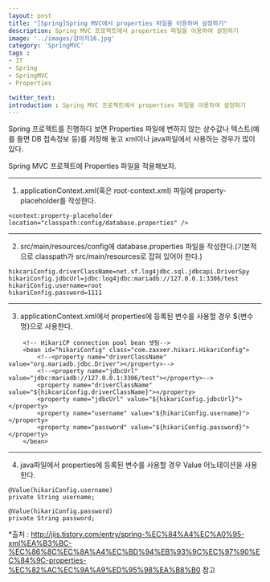```yaml
---
layout: post
title: "[Spring]Spring MVC에서 properties 파일을 이용하여 설정하기"
description: Spring MVC 프로젝트에서 properties 파일을 이용하여 설정하기
image: '../images/강아지16.jpg'
category: 'SpringMVC'
tags : 
- IT
- Spring
- SpringMVC
- Properties

twitter_text: 
introduction : Spring MVC 프로젝트에서 properties 파일을 이용하여 설정하기
---
```


Spring 프로젝트를 진행하다 보면 Properties 파일에 변하지 않는 상수값나 텍스트(예를 들면 DB 접속정보 등)를 저장해 놓고 xml이나 java파일에서 사용하는 경우가 많이 있다.

Spring MVC 프로젝트에 Properties 파일을 적용해보자.

_ _ _


1) applicationContext.xml(혹은 root-context.xml) 파일에 property-placeholder를 작성한다.
```
<context:property-placeholder location="classpath:config/database.properties" />

```








_ _ _


2) src/main/resources/config에 database.properties 파일을 작성한다.(기본적으로 classpath가 src/main/resources로 잡혀 있어야 한다.)

```
hikcariConfig.driverClassName=net.sf.log4jdbc.sql.jdbcapi.DriverSpy
hikariConfig.jdbcUrl=jdbc:log4jdbc:mariadb://127.0.0.1:3306/test
hikariConfig.username=root
hikariConfig.password=1111
```



_ _ _


3) applicationContext.xml에서 properties에 등록된 변수를 사용할 경우 ${변수명}으로 사용한다.

```
    <!-- HikariCP connection pool bean 셋팅-->
    <bean id="hikariConfig" class="com.zaxxer.hikari.HikariConfig">
        <!--<property name="driverClassName" value="org.mariadb.jdbc.Driver"></property>-->
        <!--<property name="jdbcUrl" value="jdbc:mariadb://127.0.0.1:3306/test"></property>-->
        <property name="driverClassName" value="${hikcariConfig.driverClassName}"></property>
        <property name="jdbcUrl" value="${hikariConfig.jdbcUrl}"></property>
        <property name="username" value="${hikariConfig.username}"></property>
        <property name="password" value="${hikariConfig.password}"></property>
    </bean>
```




_ _ _


4) java파일에서 properties에 등록된 변수를 사용할 경우 Value 어노테이션을 사용한다.

```
@Value(hikariConfig.username)
private String username;

@Value(hikariConfig.password)
private String password;
```


*출처 : <http://jijs.tistory.com/entry/spring-%EC%84%A4%EC%A0%95-xml%EA%B3%BC-%EC%86%8C%EC%8A%A4%EC%BD%94%EB%93%9C%EC%97%90%EC%84%9C-properties-%EC%82%AC%EC%9A%A9%ED%95%98%EA%B8%B0> 참고
